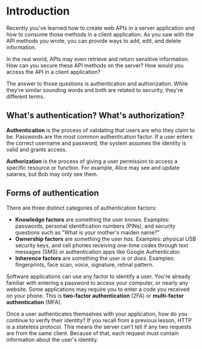 # Introduction

Recently you've learned how to create web APIs in a server application and how to consume those methods in a client application. As you saw with the API methods you wrote, you can provide ways to add, edit, and delete information.

In the real world, APIs may even retrieve and return sensitive information. How can you secure these API methods on the server? How would you access the API in a client application?

The answer to those questions is authentication and authorization. While they're similar sounding words and both are related to security, they're different terms.

## What's authentication? What's authorization?

**Authentication** is the process of validating that users are who they claim to be. Passwords are the most common authentication factor. If a user enters the correct username and password, the system assumes the identity is valid and grants access.

**Authorization** is the process of giving a user permission to access a specific resource or function. For example, Alice may see and update salaries, but Bob may only see them.

## Forms of authentication

There are three distinct categories of authentication factors:

-   **Knowledge factors** are something the user _knows_. Examples: passwords, personal identification numbers (PINs), and security questions such as "What is your mother's maiden name?"
-   **Ownership factors** are something the user _has_. Examples: physical USB security keys, and cell phones receiving one-time codes through text messages (SMS) or authentication apps like Google Authenticator.
-   **Inherence factors** are something the user _is_ or _does_. Examples: fingerprints, face scan, voice, signature, retinal pattern.

Software applications can use any factor to identify a user. You're already familiar with entering a password to access your computer, or nearly any website. Some applications may require you to enter a code you received on your phone. This is **two-factor authentication** (2FA) or **multi-factor authentication** (MFA).

Once a user authenticates themselves with your application, how do you continue to verify their identity? If you recall from a previous lesson, HTTP is a stateless protocol. This means the server can't tell if any two requests are from the same client. Because of that, each request must contain information about the user's identity.